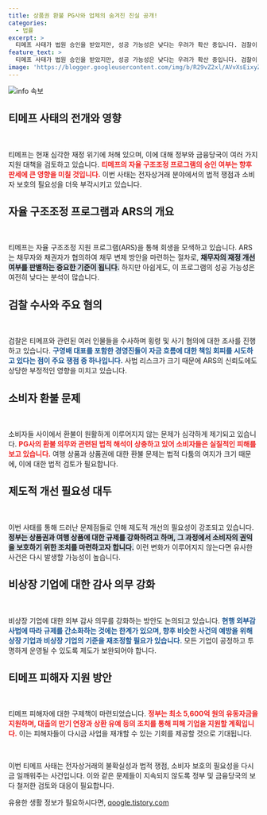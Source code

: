 ```yaml
---
title: 상품권 환불 PG사와 업체의 숨겨진 진실 공개!
categories:
  - 법률
excerpt: >
  티메프 사태가 법원 승인을 받았지만, 성공 가능성은 낮다는 우려가 확산 중입니다. 검찰이 횡령 및 사기 혐의로 압수수색을 진행하며, 소비자 환불은 여전히 지연되고 있습니다. 제도 개선이 시급한 상황에서 피해자들에 대한 지원도 본격 시작됐습니다.
feature_text: >
  티메프 사태가 법원 승인을 받았지만, 성공 가능성은 낮다는 우려가 확산 중입니다. 검찰이 횡령 및 사기 혐의로 압수수색을 진행하며, 소비자 환불은 여전히 지연되고 있습니다. 제도 개선이 시급한 상황에서 피해자들에 대한 지원도 본격 시작됐습니다.
image: 'https://blogger.googleusercontent.com/img/b/R29vZ2xl/AVvXsEixyZcFfHzMRdzZMjFBmAUKJYCLCGyLL1o632UiGVXcaFdKo_bkvkuCioo0uUKlGfBVcT3P84aROyZIXSBEx3Aw5nCQ3pTgDom1WDC4m8eifvWiAmWEEVb4x6G_l8C0QH225ldMjyaFvpxGEBGNO37VmDTDMHGhJPq73UglMfDca1-0aw/s1600/blogspot.png'
---
```


<p><img src="https://blogger.googleusercontent.com/img/b/R29vZ2xl/AVvXsEixyZcFfHzMRdzZMjFBmAUKJYCLCGyLL1o632UiGVXcaFdKo_bkvkuCioo0uUKlGfBVcT3P84aROyZIXSBEx3Aw5nCQ3pTgDom1WDC4m8eifvWiAmWEEVb4x6G_l8C0QH225ldMjyaFvpxGEBGNO37VmDTDMHGhJPq73UglMfDca1-0aw/s1600/blogspot.png" alt="info 속보" /></p>

<h2 data-ke-size="size26">티메프 사태의 전개와 영향</h2>

<p data-ke-size="size16">&nbsp;</p>

<p>티메프는 현재 심각한 재정 위기에 처해 있으며, 이에 대해 정부와 금융당국이 여러 가지 지원 대책을 검토하고 있습니다. <b><span style="color: #ee2323;">티메프의 자율 구조조정 프로그램의 승인 여부는 향후 판세에 큰 영향을 미칠 것입니다.</span></b> 이번 사태는 전자상거래 분야에서의 법적 쟁점과 소비자 보호의 필요성을 더욱 부각시키고 있습니다.</p>

<h2 data-ke-size="size26">자율 구조조정 프로그램과 ARS의 개요</h2>

<p data-ke-size="size16">&nbsp;</p>

<p>티메프는 자율 구조조정 지원 프로그램(ARS)을 통해 회생을 모색하고 있습니다. ARS는 채무자와 채권자가 협의하여 채무 변제 방안을 마련하는 절차로, <b><span style="background-color: #21538527;">채무자의 재정 개선 여부를 판별하는 중요한 기준이 됩니다.</span></b> 하지만 아쉽게도, 이 프로그램의 성공 가능성은 여전히 낮다는 분석이 많습니다. </p>

<h2 data-ke-size="size26">검찰 수사와 주요 혐의</h2>

<p data-ke-size="size16">&nbsp;</p>

<p>검찰은 티메프와 관련된 여러 인물들을 수사하며 횡령 및 사기 혐의에 대한 조사를 진행하고 있습니다. <b><span style="color: #1a5490;">구영배 대표를 포함한 경영진들이 자금 흐름에 대한 책임 회피를 시도하고 있다는 점이 주요 쟁점 중 하나입니다.</span></b> 사법 리스크가 크기 때문에 ARS의 신뢰도에도 상당한 부정적인 영향을 미치고 있습니다.</p>

<h2 data-ke-size="size26">소비자 환불 문제</h2>

<p data-ke-size="size16">&nbsp;</p>

<p>소비자들 사이에서 환불이 원활하게 이루어지지 않는 문제가 심각하게 제기되고 있습니다. <b><span style="color: #ee2323;">PG사의 환불 의무와 관련된 법적 해석이 상충하고 있어 소비자들은 실질적인 피해를 보고 있습니다.</span></b> 여행 상품과 상품권에 대한 환불 문제는 법적 다툼의 여지가 크기 때문에, 이에 대한 법적 검토가 필요합니다.</p>

<h2 data-ke-size="size26">제도적 개선 필요성 대두</h2>

<p data-ke-size="size16">&nbsp;</p>

<p>이번 사태를 통해 드러난 문제점들로 인해 제도적 개선의 필요성이 강조되고 있습니다. <b><span style="background-color: #21538527;">정부는 상품권과 여행 상품에 대한 규제를 강화하려고 하며, 그 과정에서 소비자의 권익을 보호하기 위한 조치를 마련하고자 합니다.</span></b> 이런 변화가 이루어지지 않는다면 유사한 사건은 다시 발생할 가능성이 높습니다.</p>

<h2 data-ke-size="size26">비상장 기업에 대한 감사 의무 강화</h2>

<p data-ke-size="size16">&nbsp;</p>

<p>비상장 기업에 대한 외부 감사 의무를 강화하는 방안도 논의되고 있습니다. <b><span style="color: #1a5490;">현행 외부감사법에 따라 규제를 간소화하는 것에는 한계가 있으며, 향후 비슷한 사건의 예방을 위해 상장 기업과 비상장 기업의 기준을 재조정할 필요가 있습니다.</span></b> 모든 기업이 공정하고 투명하게 운영될 수 있도록 제도가 보완되어야 합니다.</p>

<h2 data-ke-size="size26">티메프 피해자 지원 방안</h2>

<p data-ke-size="size16">&nbsp;</p>

<p>티메프 피해자에 대한 구제책이 마련되었습니다. <b><span style="color: #ee2323;">정부는 최소 5,600억 원의 유동자금을 지원하며, 대출의 만기 연장과 상환 유예 등의 조치를 통해 피해 기업을 지원할 계획입니다.</span></b> 이는 피해자들이 다시금 사업을 재개할 수 있는 기회를 제공할 것으로 기대됩니다.</p>

<p data-ke-size="size16">&nbsp;</p> 

<p>이번 티메프 사태는 전자상거래의 불확실성과 법적 쟁점, 소비자 보호의 필요성을 다시금 일깨워주는 사건입니다. 이와 같은 문제들이 지속되지 않도록 정부 및 금융당국의 보다 철저한 검토와 대응이 필요합니다.</p>
유용한 생활 정보가 필요하시다면, <a href="https://qoogle.tistory.com" rel="dofollow">qoogle.tistory.com</a>


